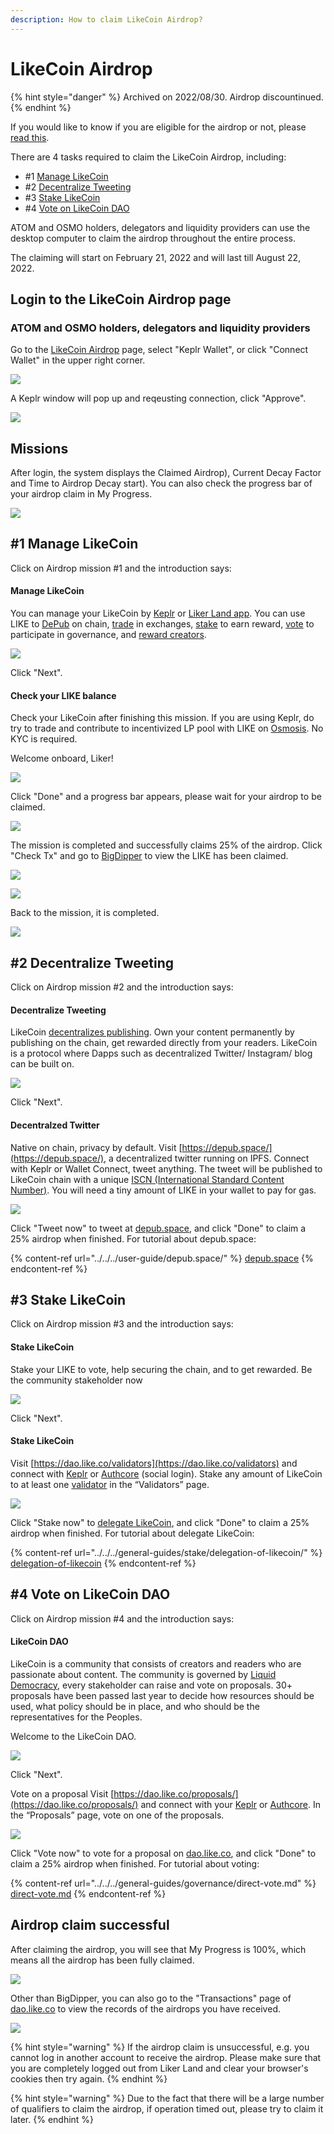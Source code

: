 ```yaml
---
description: How to claim LikeCoin Airdrop?
---
```


# LikeCoin Airdrop

{% hint style="danger" %}
Archived on 2022/08/30. Airdrop discountinued.
{% endhint %}

If you would like to know if you are eligible for the airdrop or not, please [read this](https://blog.like.co/proposal-to-fairdrop-likecoin-to-the-cosmos-community-and-civic-likers-d64d841287d8).

There are 4 tasks required to claim the LikeCoin Airdrop, including:

* \#1 [Manage LikeCoin](../../../general-guides/wallet/)
* \#2 [Decentralize Tweeting](../../../user-guide/depub.space/)
* \#3 [Stake LikeCoin](../../../general-guides/stake/delegation-of-likecoin/)
* \#4 [Vote on LikeCoin DAO](../../../general-guides/governance/direct-vote.md)

ATOM and OSMO holders, delegators and liquidity providers can use the desktop computer to claim the airdrop throughout the entire process.

The claiming will start on February 21, 2022 and will last till August 22, 2022.

## Login to the LikeCoin Airdrop page

### ATOM and OSMO holders, delegators and liquidity providers

Go to the [LikeCoin Airdrop](https://app.like.co/airdrop/check) page, select "Keplr Wallet", or click "Connect Wallet" in the upper right corner.

![](<../../../.gitbook/assets/Airdrop 01 Keplr.png>)

A Keplr window will pop up and reqeusting connection, click "Approve".

![](<../../../.gitbook/assets/Airdrop 02 Keplr.png>)

## Missions

After login, the system displays the Claimed Airdrop), Current Decay Factor and Time to Airdrop Decay start). You can also check the progress bar of your airdrop claim in My Progress.

![](<../../../.gitbook/assets/Airdrop 04.png>)

## #1 Manage LikeCoin

Click on Airdrop mission #1 and the introduction says:

#### Manage LikeCoin

You can manage your LikeCoin by [Keplr](../../../user-guide/liker-id/register-with-keplr.md) or [Liker Land app](../../../user-guide/liker-land/download.md). You can use LIKE to [DePub](../../../general-guides/decentralized-publishing/) on chain, [trade](../../../general-guides/trade/) in exchanges, [stake](../../../general-guides/stake/delegation-of-likecoin/) to earn reward, [vote](../../../general-guides/governance/direct-vote.md) to participate in governance, and [reward creators](../../../user-guide/liker-land/like.md).

![](<../../../.gitbook/assets/Airdrop 05.png>)

Click "Next".

#### Check your LIKE balance

Check your LikeCoin after finishing this mission. If you are using Keplr, do try to trade and contribute to incentivized LP pool with LIKE on [Osmosis](../../../general-guides/liquidity/osmosis.md). No KYC is required.

Welcome onboard, Liker!

![](<../../../.gitbook/assets/Airdrop 06.png>)

Click "Done" and a progress bar appears, please wait for your airdrop to be claimed.

![](<../../../.gitbook/assets/Airdrop 07.png>)

The mission is completed and successfully claims 25% of the airdrop. Click "Check Tx" and go to [BigDipper](https://likecoin.bigdipper.live/) to view the LIKE has been claimed.

![](<../../../.gitbook/assets/Airdrop 08.png>)

![](<../../../.gitbook/assets/Airdrop 09.png>)

Back to the mission, it is completed.

![](<../../../.gitbook/assets/Airdrop 10.png>)

## #2 Decentralize Tweeting

Click on Airdrop mission #2 and the introduction says:

#### Decentralize Tweeting

LikeCoin [decentralizes publishing](../../../general-guides/decentralized-publishing/). Own your content permanently by publishing on the chain, get rewarded directly from your readers. LikeCoin is a protocol where Dapps such as decentralized Twitter/ Instagram/ blog can be built on.

![](<../../../.gitbook/assets/Airdrop 11.png>)

Click "Next".

#### Decentralzed Twitter

Native on chain, privacy by default. Visit [https://depub.space/](https://depub.space/), a decentralized twitter running on IPFS. Connect with Keplr or Wallet Connect, tweet anything. The tweet will be published to LikeCoin chain with a unique [ISCN (International Standard Content Number)](../../../general-guides/decentralized-publishing/what-is-iscn.md). You will need a tiny amount of LIKE in your wallet to pay for gas.

![](<../../../.gitbook/assets/Airdrop 12.png>)

Click "Tweet now" to tweet at [depub.space](https://depub.space/), and click "Done" to claim a 25% airdrop when finished. For tutorial about depub.space:

{% content-ref url="../../../user-guide/depub.space/" %}
[depub.space](../../../user-guide/depub.space/)
{% endcontent-ref %}

## #3 Stake LikeCoin

Click on Airdrop mission #3 and the introduction says:

#### Stake LikeCoin

Stake your LIKE to vote, help securing the chain, and to get rewarded. Be the community stakeholder now

![](<../../../.gitbook/assets/Airdrop 13.png>)

Click "Next".

#### Stake LikeCoin

Visit [https://dao.like.co/validators](https://dao.like.co/validators) and connect with [Keplr](../../../user-guide/liker-id/register-with-keplr.md) or [Authcore](../../../user-guide/liker-id/register/) (social login). Stake any amount of LikeCoin to at least one [validator](../../../general-guides/governance/what-is-a-validator/) in the “Validators” page.

![](<../../../.gitbook/assets/Airdrop 14.png>)

Click "Stake now" to [delegate LikeCoin](../../../general-guides/stake/delegation-of-likecoin/), and click "Done" to claim a 25% airdrop when finished. For tutorial about delegate LikeCoin:

{% content-ref url="../../../general-guides/stake/delegation-of-likecoin/" %}
[delegation-of-likecoin](../../../general-guides/stake/delegation-of-likecoin/)
{% endcontent-ref %}

## #4 Vote on LikeCoin DAO

Click on Airdrop mission #4 and the introduction says:

#### LikeCoin DAO

LikeCoin is a community that consists of creators and readers who are passionate about content. The community is governed by [Liquid Democracy](../../../general-guides/governance/liquid-democracy.md), every stakeholder can raise and vote on proposals. 30+ proposals have been passed last year to decide how resources should be used, what policy should be in place, and who should be the representatives for the Peoples.

Welcome to the LikeCoin DAO.

![](<../../../.gitbook/assets/Airdrop 15.png>)

Click "Next".

Vote on a proposal Visit [https://dao.like.co/proposals/](https://dao.like.co/proposals/) and connect with your [Keplr](../../../user-guide/liker-id/register-with-keplr.md) or [Authcore](../../../user-guide/liker-id/register/). In the “Proposals” page, vote on one of the proposals.

![](<../../../.gitbook/assets/Airdrop 16.png>)

Click "Vote now" to vote for a proposal on [dao.like.co](https://dao.like.co/), and click "Done" to claim a 25% airdrop when finished. For tutorial about voting:

{% content-ref url="../../../general-guides/governance/direct-vote.md" %}
[direct-vote.md](../../../general-guides/governance/direct-vote.md)
{% endcontent-ref %}

## Airdrop claim successful

After claiming the airdrop, you will see that My Progress is 100%, which means all the airdrop has been fully claimed.

![](<../../../.gitbook/assets/Airdrop 17.png>)

Other than BigDipper, you can also go to the "Transactions" page of [dao.like.co](https://dao.like.co/) to view the records of the airdrops you have received.

![](<../../../.gitbook/assets/Airdrop 18.png>)

{% hint style="warning" %}
If the airdrop claim is unsuccessful, e.g. you cannot log in another account to receive the airdrop. Please make sure that you are completely logged out from Liker Land and clear your browser's cookies then try again.
{% endhint %}

{% hint style="warning" %}
Due to the fact that there will be a large number of qualifiers to claim the airdrop, if operation timed out, please try to claim it later.
{% endhint %}
